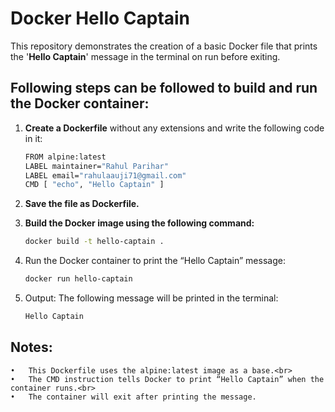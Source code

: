 # Docker Hello Captain

This repository demonstrates the creation of a basic Docker file that prints the '**Hello Captain**' message in the terminal on run before exiting.

## Following steps can be followed to build and run the Docker container:

1. **Create a Dockerfile** without any extensions and write the following code in it:

    ```bash
    FROM alpine:latest
    LABEL maintainer="Rahul Parihar"
    LABEL email="rahulaauji71@gmail.com"
    CMD [ "echo", "Hello Captain" ]
    ```
2.	**Save the file as Dockerfile.**

3.	**Build the Docker image using the following command:**

    ```bash 
    docker build -t hello-captain .
    ```

4.	Run the Docker container to print the “Hello Captain” message:

    ```bash
    docker run hello-captain
    ```

5.	Output: The following message will be printed in the terminal:

    ```bash
    Hello Captain
    ```
## Notes:<br>
	•	This Dockerfile uses the alpine:latest image as a base.<br>
	•	The CMD instruction tells Docker to print “Hello Captain” when the container runs.<br>
	•	The container will exit after printing the message.